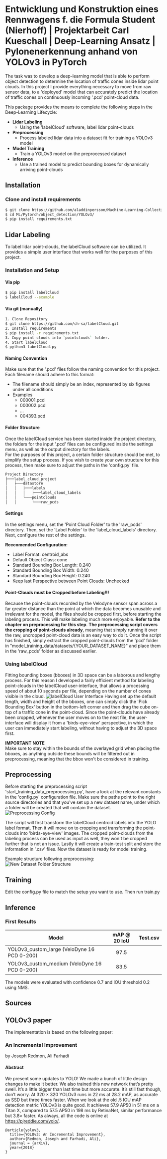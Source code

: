 # Entwicklung und Konstruktion eines Rennwagens f. die Formula Student (Nierhoff) | Projektarbeit Carl Kueschall | Deep-Learning Ansatz | Pylonenerkennung anhand von YOLOv3 in PyTorch
The task was to develop a deep-learning model that is able to perform object detection to determine the location of traffic cones inside lidar point clouds. In this project I provide everything necessary to move from raw sensor data, to a 'deployed' model that can accurately predict the location of traffic cones on continuously incoming '.pcd' point-cloud data.

This package provides the means to complete the following steps in the Deep-Learning Lifecycle:
- **Lidar Labeling**
  - Using the 'labelCloud' software, label lidar point-clouds
- **Preprocessing**
  - Process labeled lidar data into a dataset fit for training a YOLOv3 model
- **Model Training**
  - Train a YOLOv3 model on the preprocessed dataset
- **Inference**
  - Use a trained model to predict bounding boxes for dynamically arriving point-clouds
## Installation

### Clone and install requirements
```bash
$ git clone https://github.com/aladdinpersson/Machine-Learning-Collection
$ cd ML/Pytorch/object_detection/YOLOv3/
$ pip install requirements.txt
```

## Lidar Labeling
To label lidar point-clouds, the labelCloud software can be utilized. It provides a simple user interface that works well for the purposes of this project. 

### Installation and Setup
#### Via pip
```bash
$ pip install labelCloud
$ labelCloud --example
```

#### Via git (manually)
```bash
1. Clone Repository
$ git clone https://github.com/ch-sa/labelCloud.git
2. Install requirements
$ pip install -r requirements.txt
3. Copy point clouds into `pointclouds` folder.
4. Start labelCloud 
$ python3 labelCloud.py
```

#### Naming Convention
Make sure that the '.pcd' files follow the naming convention for this project. Each filename should adhere to this format: <br>
- The filename should simply be an index, represented by six figures under all conditions
- Examples
  - 000001.pcd
  - 000002.pcd
  - ...
  - 004393.pcd

#### Folder Structure
Once the labelCloud service has been started inside the project directory, the folders for the input '.pcd' files can be configured inside the settings menu, as well as the output directory for the labels. <br>
For the purposes of this project, a certain folder structure should be met, to simplify the setup process. If you wish to create your own structure for this process, then make sure to adjust the paths in the 'config.py' file. <br>

```txt
Project Directory
├───label_cloud_project
│   ├───datastore
│   │   ├───labels
│   │   │   ├───label_cloud_labels
│   │   └───pointclouds
│   │       └───raw_pcds
```

#### Settings
In the settings menu, set the 'Point Cloud Folder' to the 'raw_pcds' directory. Then, set the 'Label Folder' to the 'label_cloud_labels' directory. <br>
Next, configure the rest of the settings. <br>

**Reccomended Configuration:**
- Label Format: centroid_abs
- Default Object Class: cone
- Standard Bounding Box Length: 0.240
- Standard Bounding Box Width: 0.240
- Standard Bounding Box Height: 0.240
- Keep last Perspective between Point Clouds: Unchecked

#### **Point-Clouds must be Cropped before Labeling!!!**
Because the point-clouds recorded by the Velodyne sensor span across a far greater distance than the point at which the data becomes unusable and irrelevant for the model, the files should be cropped first, before starting the labeling process. This will make labeling much more enjoyable.
**Refer to the chapter on preprocessing for this step**. **The preprocessing script covers the cropping of point-clouds already**, meaning that simply running it over the raw, uncropped point-cloud data is an easy way to do it. Once the script has finished, simply extract the cropped point-clouds from the 'pcd' folder in "model_training_data/datasets/{YOUR_DATASET_NAME}" and place them in the 'raw_pcds' folder as discussed earlier.

### Using labelCloud
Fitting bounding boxes (bboxes) in 3D space can be a laborous and lengthy process. For this reason I developed a fairly efficient method for labeling point-clouds in the labelCloud user-interface, that allows a processing speed of about 10 seconds per file, depending on the number of cones visible in the cloud. 
![labelCloud User Interface](readme_images/labelCloud_user_interface.png)
Having set up the default length, width and height of the bboxes, one can simply click the 'Pick Bounding Box' button in the bottom-left corner and then drag the cube on-top of a traffic cone in the point-cloud. Since the point-clouds have already been cropped, whenever the user moves on to the next file, the user-interface will display it from a 'birds-eye-view' perspective, in which the user can immediately start labeling, without having to adjust the 3D space first.

**IMPORTANT NOTE** <br>
Make sure to stay within the bounds of the overlayed grid when placing the bboxes, as anything outside these bounds will be filtered out in preprocessing, meaning that the bbox won't be considered in training.

## Preprocessing
Before starting the preprocessing script 'start_training_data_preprocessing.py', have a look at the relevant constants in the 'config.py' configuration file. Make sure the paths point to the right source directories and that you've set up a new dataset name, under which a folder will be created that will contain the dataset. <br>
![Preprocessing Config](readme_images/preprocessing_config.png)

The script will first transform the labelCloud centroid labels into the YOLO label format. Then it will move on to cropping and transforming the point-clouds into 'birds-eye-view' images. The cropped point-clouds from the labeling process can be used as input as well, they won't be cropped further that is not an issue. Lastly it will create a train-test split and store the information in '.csv' files. Now the dataset is ready for model training.

Example structure following preprocessing: <br>
![New Dataset Folder Structure](readme_images/dataset_folder.png)


## Training
Edit the config.py file to match the setup you want to use. Then run train.py

## Inference

### First Results
| Model                   | mAP @ 20 IoU          |  Test.csv  | 
| ----------------------- |:---------------------:|------------|
| YOLOv3_custom_large (VeloDyne 16 PCD 0-200) 	  | 97.5       |
| YOLOv3_custom_medium (VeloDyne 16 PCD 0-200)    | 83.5       |

The models were evaluated with confidence 0.7 and IOU threshold 0.2 using NMS.


## Sources


## YOLOv3 paper
The implementation is based on the following paper:

### An Incremental Improvement 
by Joseph Redmon, Ali Farhadi

#### Abstract
We present some updates to YOLO! We made a bunch of little design changes to make it better. We also trained this new network that’s pretty swell. It’s a little bigger than last time but more accurate. It’s still fast though, don’t worry. At 320 × 320 YOLOv3 runs in 22 ms at 28.2 mAP, as accurate as SSD but three times faster. When we look at the old .5 IOU mAP detection metric YOLOv3 is quite good. It achieves 57.9 AP50 in 51 ms on a Titan X, compared to 57.5 AP50 in 198 ms by RetinaNet, similar performance but 3.8× faster. As always, all the code is online at https://pjreddie.com/yolo/.

```
@article{yolov3,
  title={YOLOv3: An Incremental Improvement},
  author={Redmon, Joseph and Farhadi, Ali},
  journal = {arXiv},
  year={2018}
}
```
